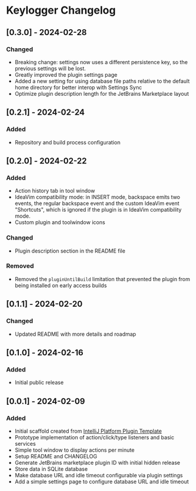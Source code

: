 <!-- Keep a Changelog guide -> https://keepachangelog.com -->

# Keylogger Changelog

## [0.3.0] - 2024-02-28

### Changed

- Breaking change: settings now uses a different persistence key, so the previous settings will be lost.
- Greatly improved the plugin settings page
- Added a new setting for using database file paths relative to the default home directory for better interop with Settings Sync
- Optimize plugin description length for the JetBrains Marketplace layout

## [0.2.1] - 2024-02-24

### Added

- Repository and build process configuration

## [0.2.0] - 2024-02-22

### Added

- Action history tab in tool window
- IdeaVim compatibility mode: in INSERT mode, backspace emits two events, the regular backspace event and the custom IdeaVim event "Shortcuts", which is ignored if the plugin is in IdeaVim compatibility mode.
- Custom plugin and toolwindow icons

### Changed

- Plugin description section in the README file

### Removed

- Removed the `pluginUntilBuild` limitation that prevented the plugin from being installed on early access builds

## [0.1.1] - 2024-02-20

### Changed

- Updated README with more details and roadmap

## [0.1.0] - 2024-02-16

### Added

- Initial public release

## [0.0.1] - 2024-02-09

### Added

- Initial scaffold created
  from [IntelliJ Platform Plugin Template](https://github.com/JetBrains/intellij-platform-plugin-template)
- Prototype implementation of action/click/type listeners and basic services
- Simple tool window to display actions per minute
- Setup README and CHANGELOG
- Generate JetBrains marketplace plugin ID with initial hidden release
- Store data in SQLite database
- Make database URL and idle timeout configurable via plugin settings
- Add a simple settings page to configure database URL and idle timeout

